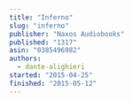 ```yaml
---
title: "Inferno"
slug: "inferno"
publisher: "Naxos Audiobooks"
published: "1317"
asin: "0385496982"
authors:
  - dante-alighieri
started: "2015-04-25"
finished: "2015-05-12"
---
```

